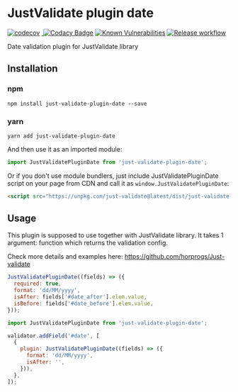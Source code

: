 # JustValidate plugin date

[![codecov](https://codecov.io/gh/horprogs/just-validate-plugin-date/branch/main/graph/badge.svg?token=B98J47L4YI)](https://codecov.io/gh/horprogs/just-validate-plugin-date)
<a href="https://bundlephobia.com/result?p=just-validate-plugin-date@latest" target="\_parent">
<img alt="" src="https://badgen.net/bundlephobia/minzip/just-validate-plugin-date@latest" />
</a>
[![Codacy Badge](https://app.codacy.com/project/badge/Grade/f730fb9086964a74b2b01e56c3d8efe9)](https://www.codacy.com/gh/horprogs/just-validate-plugin-date/dashboard?utm_source=github.com&amp;utm_medium=referral&amp;utm_content=horprogs/just-validate-plugin-date&amp;utm_campaign=Badge_Grade)
[![Known Vulnerabilities](https://snyk.io/test/github/horprogs/Just-validate-plugin-date/badge.svg)](https://snyk.io/test/github/horprogs/Just-validate-plugin-date)
[![Release workflow](https://github.com/horprogs/Just-validate-plugin-date/workflows/Test%20and%20Release/badge.svg)](https://github.com/horprogs/Just-validate-plugin-date/actions)

Date validation plugin for JustValidate library

## Installation

### npm

```shell
npm install just-validate-plugin-date --save
```

### yarn

```shell
yarn add just-validate-plugin-date
```

And then use it as an imported module:

```js
import JustValidatePluginDate from 'just-validate-plugin-date';
```

Or if you don't use module bundlers, just include JustValidatePluginDate script on your page from CDN and call it as `window.JustValidatePluginDate`:

```html
<script src="https://unpkg.com/just-validate@latest/dist/just-validate-plugin-date.production.min.js"></script>
```

## Usage

This plugin is supposed to use together with JustValidate library. It takes 1 argument: function which returns the validation config.

Check more details and examples here: https://github.com/horprogs/Just-validate

```js
JustValidatePluginDate((fields) => ({
  required: true,
  format: 'dd/MM/yyyy',
  isAfter: fields['#date_after'].elem.value,
  isBefore: fields['#date_before'].elem.value,
}));
```

```js
import JustValidatePluginDate from 'just-validate-plugin-date';

validator.addField('#date', [
  {
    plugin: JustValidatePluginDate((fields) => ({
      format: 'dd/MM/yyyy',
      isAfter: '',
    })),
  },
]);
```
